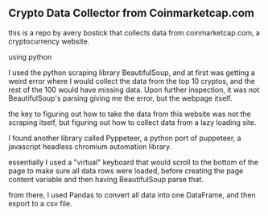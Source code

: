 <h2>Crypto Data Collector from Coinmarketcap.com</h2>

this is a repo by avery bostick that collects data from coinmarketcap.com, a cryptocurrency website.

using python

I used the python scraping library BeautifulSoup, and at first was getting a weird error where I would collect the data from the top 10 cryptos, and the rest of the 100 would have missing data. Upon further inspection, it was not BeautifulSoup's parsing giving me the error, but the webpage itself.

the key to figuring out how to take the data from this website was not the scraping itself, but figuring out how to collect data from a lazy loading site.

I found another library called Pyppeteer, a python port of puppeteer, a javascript headless chromium automation library.

essentially I used a "virtual" keyboard that would scroll to the bottom of the page to make sure all data rows were loaded, before creating the page content variable and then having BeautifulSoup parse that.

from there, I used Pandas to convert all data into one DataFrame, and then export to a csv file.
